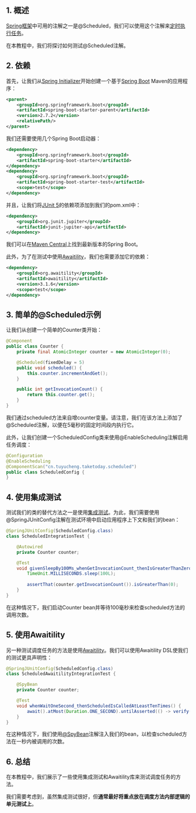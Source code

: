 ## 1. 概述

[Spring框架](https://www.baeldung.com/spring-intro)中可用的注解之一是@Scheduled，我们可以使用这个注解来[定时执行任务](https://www.baeldung.com/spring-scheduled-tasks)。

在本教程中，我们将探讨如何测试@Scheduled注解。

## 2. 依赖

首先，让我们从[Spring Initializer](https://start.spring.io/)开始创建一个基于[Spring Boot](https://www.baeldung.com/spring-boot) Maven的应用程序：

```xml
<parent>
    <groupId>org.springframework.boot</groupId>
    <artifactId>spring-boot-starter-parent</artifactId>
    <version>2.7.2</version>
    <relativePath/>
</parent>
```

我们还需要使用几个Spring Boot启动器：

```xml
<dependency>
    <groupId>org.springframework.boot</groupId>
    <artifactId>spring-boot-starter</artifactId>
</dependency>
<dependency>
    <groupId>org.springframework.boot</groupId>
    <artifactId>spring-boot-starter-test</artifactId>
    <scope>test</scope>
</dependency>
```

并且，让我们将[JUnit 5](https://www.baeldung.com/junit-5)的依赖项添加到我们的pom.xml中：

```xml
<dependency>
    <groupId>org.junit.jupiter</groupId>
    <artifactId>junit-jupiter-api</artifactId>
</dependency>
```

我们可以在[Maven Central](https://central.sonatype.com/artifact/org.springframework.boot/spring-boot-starter-parent/3.0.4)上找到最新版本的Spring Boot。

此外，为了在测试中使用[Awaitility](https://central.sonatype.com/artifact/org.awaitility/awaitility/4.2.0)，我们也需要添加它的依赖：

```xml
<dependency>
    <groupId>org.awaitility</groupId>
    <artifactId>awaitility</artifactId>
    <version>3.1.6</version>
    <scope>test</scope>
</dependency>
```

## 3. 简单的@Scheduled示例

让我们从创建一个简单的Counter类开始：

```java
@Component
public class Counter {
    private final AtomicInteger counter = new AtomicInteger(0);

    @Scheduled(fixedDelay = 5)
    public void scheduled() {
        this.counter.incrementAndGet();
    }

    public int getInvocationCount() {
        return this.counter.get();
    }
}
```

我们通过scheduled方法来自增counter变量。请注意，我们在该方法上添加了@Scheduled注解，以便在5毫秒的固定时间段内执行它。

此外，让我们创建一个ScheduledConfig类来使用@EnableScheduling注解启用任务调度：

```java
@Configuration
@EnableScheduling
@ComponentScan("cn.tuyucheng.taketoday.scheduled")
public class ScheduledConfig {
}
```

## 4. 使用集成测试

测试我们的类的替代方法之一是使用[集成测试](https://www.baeldung.com/integration-testing-in-spring)。为此，我们需要使用@SpringJUnitConfig注解在测试环境中启动应用程序上下文和我们的bean：

```java
@SpringJUnitConfig(ScheduledConfig.class)
class ScheduledIntegrationTest {

    @Autowired
    private Counter counter;

    @Test
    void givenSleepBy100Ms_whenGetInvocationCount_thenIsGreaterThanZero() throws InterruptedException {
        TimeUnit.MILLISECONDS.sleep(100L);
        
        assertThat(counter.getInvocationCount()).isGreaterThan(0);
    }
}
```

在这种情况下，我们启动Counter bean并等待100毫秒来检查scheduled方法的调用次数。

## 5. 使用Awaitility

另一种测试调度任务的方法是使用[Awaitility](https://www.baeldung.com/awaitlity-testing)。我们可以使用Awaitility DSL使我们的测试更具声明性：

```java
@SpringJUnitConfig(ScheduledConfig.class)
class ScheduledAwaitilityIntegrationTest {

    @SpyBean
    private Counter counter;

    @Test
    void whenWaitOneSecond_thenScheduledIsCalledAtLeastTenTimes() {
        await().atMost(Duration.ONE_SECOND).untilAsserted(() -> verify(counter, atLeast(10)).scheduled());
    }
}
```

在这种情况下，我们使用[@SpyBean](https://docs.spring.io/spring-boot/docs/current/api/org/springframework/boot/test/mock/mockito/SpyBean.html)注解注入我们的bean，以检查scheduled方法在一秒内被调用的次数。

## 6. 总结

在本教程中，我们展示了一些使用集成测试和Awaitility库来测试调度任务的方法。

我们需要考虑到，虽然集成测试很好，但**通常最好将重点放在调度方法内部逻辑的单元测试上**。